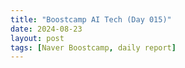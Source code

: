 ```yaml
---
title: "Boostcamp AI Tech (Day 015)"
date: 2024-08-23
layout: post
tags: [Naver Boostcamp, daily report]
---
```

